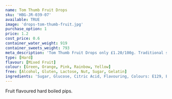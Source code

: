 ```yaml
---
name: Tom Thumb Fruit Drops
sku: 'HBG-JR-039-07'
available: TRUE
image: 'drops-tom-thumb-fruit.jpg'
purchase_option: 1
price: 1.2
cost_price: 0.6
container_water_weight: 919
container_sweets_weight: 793
meta_description: 'Tom Thumb Fruit Drops only £1.20/100g. Traditional sweets and more at Humbugs Confectionery Store. Specialists in satisfying your sweet tooth!'
type: [Hard]
flavour: [Mixed Fruit]
colour: [Green, Orange, Pink, Rainbow, Yellow]
free: [Alcohol, Gluten, Lactose, Nut, Sugar, Gelatin]
ingredients: 'Sugar, Glucose, Citric Acid, Flavouring, Colours: E129, E102, E142, E110'
---
```

Fruit flavoured hard boiled pips.